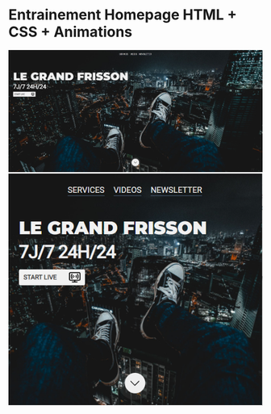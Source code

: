 
# Entrainement Homepage HTML + CSS + Animations
<img src="https://github.com/leoPinchon/homepageFrisson/blob/main/ressources/homepageFrisson.jpg">
<img src="https://github.com/leoPinchon/homepageFrisson/blob/main/ressources/apercuPhone.png">

